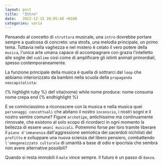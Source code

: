 ```yaml
---
layout: post
title:  "Intro"
date:   2022-12-15 20:05:48 +0100
categories: varia
---
```

Pensando al concetto di `struttura` musicale, una `intro` dovrebbe portare sempre a qualcosa di concreto: una strofa, una melodia principale, un primo tema. Tuttavia nella vaghezza e nel mistero è celato il vero potere della `musica`, l'unica arte umana capace di accompagnare con grazia l'intelletto alle soglie del `sublime` così come di amplificare gli istinti animali primordiali, spesso contemporaneamente. 

La funzione principale della musica è quella di sottrarci dal `loop` che abbiamo interiorizzato da bambini nella scuola della `propaganda neocapitalista`:

{% highlight ruby %}
def vita(nome)
  while nome produce:
    nome consuma
  nome crepa
end
{% endhighlight %}

E se cominciassimo a riconoscere con la musica e nella musica quei `personaggi concettuali` che abitano il nostro `inconscio`, i nostri sogni e il nostro sentire comune? Figure `archetipe`, antichissime ma continuamente rinnovate, che esistono al solo scopo di ricordarci in ogni momento la bellezza di essere `umani musicali`. Potremmo forse per loro tramite liberare il `piano d'immanenza` dall'aggressione semiotica dei sacerdoti nichilisti del `profitto` e sviluppare una nuova scienza del libero pensiero, combattendo `l'omogeneizzato culturale` di umanità a base di odio e ipocrisia che sembra non avere alternative possibili?

Quando si resta immobili il `male` vince sempre. Il futuro è un passo di `danza`.
